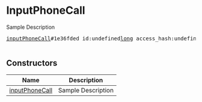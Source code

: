 # InputPhoneCall

Sample Description

<pre>
<a href="../constructor/inputPhoneCall">inputPhoneCall</a>#1e36fded id:undefined<a href="../type/long.md">long</a> access_hash:undefined<a href="../type/long.md">long</a> = undefined<a href="../type/InputPhoneCall.md">InputPhoneCall</a>;

</pre>

## Constructors

| Name | Description |
|------|-------------|
| [inputPhoneCall](../constructor/inputPhoneCall.md) | Sample Description |

